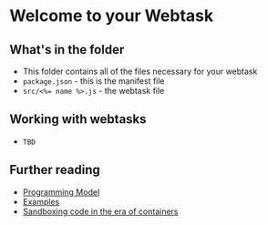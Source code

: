 # Welcome to your Webtask

## What's in the folder
* This folder contains all of the files necessary for your webtask
* `package.json` - this is the manifest file
* `src/<%= name %>.js` - the webtask file

## Working with webtasks
* `TBD`

## Further reading
* [Programming Model](https://webtask.io/docs/model)
* [Examples](https://github.com/auth0/webtask-scripts)
* [Sandboxing code in the era of containers](https://medium.com/aws-activate-startup-blog/sandboxing-code-in-the-era-of-containers-294edb3a674#.j9qtdnh4d)
